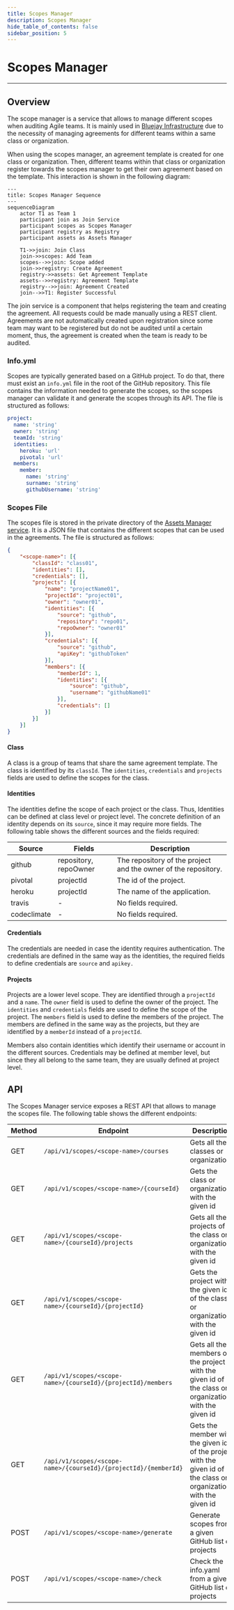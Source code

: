 ```yaml
---
title: Scopes Manager
description: Scopes Manager
hide_table_of_contents: false
sidebar_position: 5
---
```


# Scopes Manager

---

## Overview
The scope manager is a service that allows to manage different scopes when auditing Agile teams. It is mainly used in [Bluejay Infrastructure](https://docs.bluejay.governify.io) due to the necessity of managing agreements for different teams within a same class or organization. 

When using the scopes manager, an agreement template is created for one class or organization. Then, different teams within that class or organization register towards the scopes manager to get their own agreement based on the template. This interaction is shown in the following diagram:

```mermaid
---
title: Scopes Manager Sequence
---
sequenceDiagram
    actor T1 as Team 1
    participant join as Join Service
    participant scopes as Scopes Manager
    participant registry as Registry
    participant assets as Assets Manager

    T1->>join: Join Class
    join->>scopes: Add Team
    scopes-->>join: Scope added
    join->>registry: Create Agreement
    registry->>assets: Get Agreement Template
    assets-->>registry: Agreement Template
    registry-->>join: Agreement Created
    join-->>T1: Register Successful
```

The join service is a component that helps registering the team and creating the agreement. All requests could be made manually using a REST client. Agreements are not automatically created upon registration since some team may want to be registered but do not be audited until a certain moment, thus, the agreement is created when the team is ready to be audited.


### Info.yml
Scopes are typically generated based on a GitHub project. To do that, there must exist an `info.yml` file in the root of the GitHub repository. This file contains the information needed to generate the scopes, so the scopes manager can validate it and generate the scopes through its API. The file is structured as follows:

```yaml
project:
  name: 'string'
  owner: 'string'
  teamId: 'string'
  identities:
    heroku: 'url'
    pivotal: 'url'
  members:
    member:
      name: 'string'
      surname: 'string' 
      githubUsername: 'string'
```

### Scopes File

The scopes file is stored in the private directory of the [Assets Manager service](/development/services/assets-manager). It is a JSON file that contains the different scopes that can be used in the agreements. The file is structured as follows:

```json
{
    "<scope-name>": [{
        "classId": "class01",
        "identities": [],
        "credentials": [],
        "projects": [{
            "name": "projectName01",
            "projectId": "project01",
            "owner": "owner01",
            "identities": [{
                "source": "github",
                "repository": "repo01",
                "repoOwner": "owner01"
            }],
            "credentials": [{
                "source": "github",
                "apiKey": "githubToken"
            }],
            "members": [{
                "memberId": 1,
                "identities": [{
                    "source": "github",
                    "username": "githubName01"
                }],
                "credentials": []
            }]
        }]
    }]
}
```

#### Class
A class is a group of teams that share the same agreement template. The class is identified by its `classId`. The `identities`, `credentials` and `projects` fields are used to define the scopes for the class.

#### Identities
The identities define the scope of each project or the class. Thus, Identities can be defined at class level or project level. The concrete definition of an identity depends on its `source`, since it may require more fields. The following table shows the different sources and the fields required:

| Source | Fields | Description |
| ------ | ------ | ----------- |
| github | repository, repoOwner | The repository of the project and the owner of the repository. |
| pivotal| projectId | The id of the project. |
| heroku | projectId | The name of the application. |
| travis | - | No fields required. |
| codeclimate | - | No fields required. |

#### Credentials
The credentials are needed in case the identity requires authentication. The credentials are defined in the same way as the identities, the required fields to define credentials are `source` and `apikey.`

#### Projects
Projects are a lower level scope. They are identified through a `projectId` and a `name`. The `owner` field is used to define the owner of the project. The `identities` and `credentials` fields are used to define the scope of the project. The `members` field is used to define the members of the project. The members are defined in the same way as the projects, but they are identified by a `memberId` instead of a `projectId`.

Members also contain identities which identify their username or account in the different sources. Credentials may be defined at member level, but since they all belong to the same team, they are usually defined at project level.

## API

The Scopes Manager service exposes a REST API that allows to manage the scopes file. The following table shows the different endpoints:

| Method | Endpoint | Description |
| ------ | -------- | ----------- |
| GET | `/api/v1/scopes/<scope-name>/courses` | Gets all the classes or organizations |
| GET | `/api/v1/scopes/<scope-name>/{courseId}` | Gets the class or organization with the given id |
| GET | `/api/v1/scopes/<scope-name>/{courseId}/projects` | Gets all the projects of the class or organization with the given id |
| GET | `/api/v1/scopes/<scope-name>/{courseId}/{projectId}` | Gets the project with the given id of the class or organization with the given id |
| GET | `/api/v1/scopes/<scope-name>/{courseId}/{projectId}/members` | Gets all the members of the project with the given id of the class or organization with the given id |
| GET | `/api/v1/scopes/<scope-name>/{courseId}/{projectId}/{memberId}` | Gets the member with the given id of the project with the given id of the class or organization with the given id |
| POST | `/api/v1/scopes/<scope-name>/generate` | Generate scopes from a given GitHub list of projects |
| POST | `/api/v1/scopes/<scope-name>/check` | Check the info.yaml from a given GitHub list of projects |
